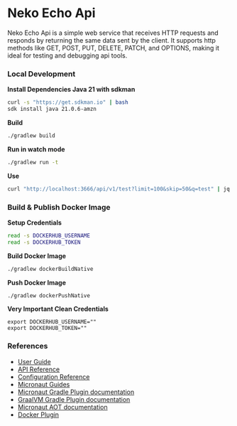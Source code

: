 # Neko Echo Api

Neko Echo Api is a simple web service that receives HTTP requests and responds by returning the same data sent by the client.
It supports http methods like GET, POST, PUT, DELETE, PATCH, and OPTIONS, making it ideal for testing and debugging api tools.

### Local Development

**Install Dependencies Java 21 with sdkman**

```sh
curl -s "https://get.sdkman.io" | bash
sdk install java 21.0.6-amzn
```

**Build**

```sh
./gradlew build 
```

**Run in watch mode**

```sh
./gradlew run -t 
```

**Use**
```sh
curl "http://localhost:3666/api/v1/test?limit=100&skip=50&q=test" | jq
```

### Build & Publish Docker Image

**Setup Credentials**

```sh
read -s DOCKERHUB_USERNAME
read -s DOCKERHUB_TOKEN
```

**Build Docker Image**

```sh
./gradlew dockerBuildNative
```

**Push Docker Image**

```sh
./gradlew dockerPushNative
```

**Very Important Clean Credentials**

```she
export DOCKERHUB_USERNAME=""
export DOCKERHUB_TOKEN=""
```

### References

- [User Guide](https://docs.micronaut.io/4.7.6/guide/index.html)
- [API Reference](https://docs.micronaut.io/4.7.6/api/index.html)
- [Configuration Reference](https://docs.micronaut.io/4.7.6/guide/configurationreference.html)
- [Micronaut Guides](https://guides.micronaut.io/index.html)
- [Micronaut Gradle Plugin documentation](https://micronaut-projects.github.io/micronaut-gradle-plugin/latest/)
- [GraalVM Gradle Plugin documentation](https://graalvm.github.io/native-build-tools/latest/gradle-plugin.html)
- [Micronaut AOT documentation](https://micronaut-projects.github.io/micronaut-aot/latest/guide/)
- [Docker Plugin](https://guides.micronaut.io/latest/micronaut-push-to-oracle-cloud-container-registry-gradle-java.html)
